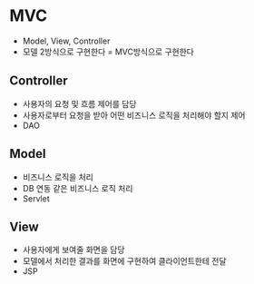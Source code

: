 # MVC

- Model, View, Controller
- 모델 2방식으로 구현한다 = MVC방식으로 구현한다

## Controller

- 사용자의 요청 및 흐름 제어를 담당
- 사용자로부터 요청을 받아 어떤 비즈니스 로직을 처리해야 할지 제어
- DAO

## Model

- 비즈니스 로직을 처리
- DB 연동 같은 비즈니스 로직 처리
- Servlet

## View

- 사용자에게 보여줄 화면을 담당
- 모델에서 처리한 결과를 화면에 구현하여 클라이언트한테 전달
- JSP
